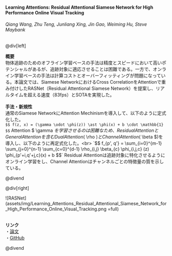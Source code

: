 #### Learning Attentions: Residual Attentional Siamese Network for High Performance Online Visual Tracking
###### Qiang Wang, Zhu Teng, Junliang Xing, Jin Gao, Weiming Hu, Steve Maybank

@div[left]

__概要__<br>
物体追跡のためのオフライン学習ベースの手法は精度とスピードにおいて高いポテンシャルがあるが、追跡対象に適応させることは困難である。一方で、オンライン学習ベースの手法は計算コストとオーバーフィッティングが問題になっている。本論文では、Siamese NetworkにおけるCross CorrelationをAttentionで重み付けしたRASNet（Residual Attentional Siamese Network）を提案し、リアルタイムを超える速度（83fps）とSOTAを実現した。<br><br>
__手法・新規性__<br>
通常のSiamese NetworkにAttention Mechinismを導入して、以下のように定式化した。<br>
`$$ f(z, x) = (\gamma \odot \phi(z)) \ast \phi(x) + b \cdot \mathbb{1} $$`
Attention $ \gamma $を学習させるのは困難なため、Residual AttentionとGeneral Attentionを含むDual Attention ($ \rho $)とChannel Attention ($ \beta $)を導入し、以下のように再定式化した。<br>
`$$ f_{p', q'} = \sum_{i=0}^{m-1} \sum_{j=0}^{n-1} \sum_{c=0}^{d-1} \rho_{i,j} \beta_{c} \phi_{i,j,c} (z) \phi_{p'+i,q'+j,c}(x) + b $$`
Residual Attentionは追跡対象に特化させるようにオンライン学習をし、Channel Attentionはチャンネルごとの特徴量の質を示している。

@divend

@div[right]

![RASNet](assets/img/Learning_Attentions_Residual_Attentional_Siamese_Network_for_High_Performance_Online_Visual_Tracking.png =full)<br>
<br>

__リンク__<br>
・[論文](http://www.dcs.bbk.ac.uk/~sjmaybank/CVPR18RASTrackCameraV3.3.pdf)<br>
・[GitHub](https://github.com/foolwood/RASNet)<br>

@divend